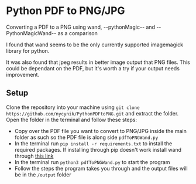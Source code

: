 # Python PDF to PNG/JPG
Converting a PDF to a PNG using wand, --pythonMagic-- and --PythonMagicWand-- as a comparison

I found that wand seems to be the only currently supported imagemagick library for python.

It was also found that jpeg results in better image output that PNG files. This could be dependant on the PDF, but it's worth a try if your output needs improvement.

## Setup
Clone the repository into your machine using `git clone https://github.com/nycynik/PythonPDFtoPNG.git` and extract the folder. Open the folder
in the terminal and follow these steps:

- Copy over the PDF file you want to convert to PNG/JPG inside the main folder as such so the PDF file is along side `pdfToPNGWand.py`
- In the terminal run `pip install -r requirements.txt` to install the required packages. If installing through pip doesn't work install wand
through [this link](https://docs.wand-py.org/en/latest/guide/install.html#install-imagemagick-on-windows)
- In the terminal run `python3 pdfToPNGWand.py` to start the program
- Follow the steps the program takes you through and the output files will be in the `/output` folder

